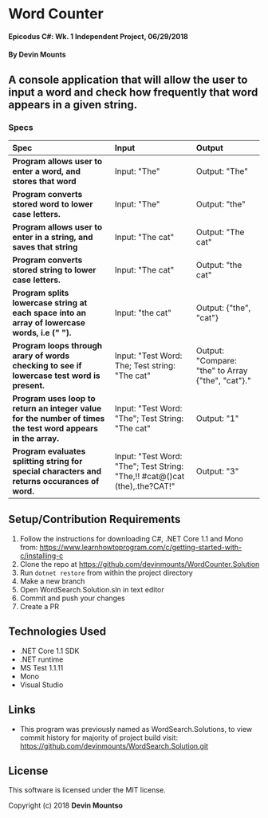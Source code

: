 ﻿# Word Counter

#### Epicodus C#: Wk. 1 Independent Project, 06/29/2018

#### By Devin Mounts

## A console application that will allow the user to input a word and check how frequently that word appears in a given string.

### Specs
| Spec | Input | Output |
| :-------------     | :------------- | :------------- |
| **Program allows user to enter a word, and stores that word**| Input: "The" | Output: "The" |
| **Program converts stored word to lower case letters.**| Input: "The" | Output: "the" |
| **Program allows user to enter in a string, and saves that string** | Input: "The cat" | Output: "The cat" |
| **Program converts stored string to lower case letters.**| Input: "The cat" | Output: "the cat" |
| **Program splits lowercase string at each space into an array of lowercase words, i.e (" ").**| Input: "the cat" | Output: {"the", "cat"} |
| **Program loops through arary of words checking to see if lowercase test word is present.**| Input: "Test Word: The; Test string: "The cat" | Output: "Compare: "the" to Array {"the", "cat"}." |
| **Program uses loop to return an integer value for the number of times the test word appears in the array.**| Input: "Test Word: "The"; Test String: "The cat" | Output: "1" |
| **Program evaluates splitting string for special characters and returns occurances of word.**| Input: "Test Word: "The"; Test String: "The,!! #cat@()cat (the),.the?CAT!" | Output: "3" |

## Setup/Contribution Requirements

1. Follow the instructions for downloading C#, .NET Core 1.1 and Mono from: https://www.learnhowtoprogram.com/c/getting-started-with-c/installing-c
1. Clone the repo at https://github.com/devinmounts/WordCounter.Solution
1. Run `dotnet restore` from within the project directory
1. Make a new branch
1. Open WordSearch.Solution.sln in text editor
1. Commit and push your changes
1. Create a PR

## Technologies Used

* .NET Core 1.1 SDK
* .NET runtime
* MS Test 1.1.11
* Mono
* Visual Studio

## Links

*  This program was previously named as WordSearch.Solutions, to view commit history for majority of project build visit: https://github.com/devinmounts/WordSearch.Solution.git

## License

This software is licensed under the MIT license.

Copyright (c) 2018 **Devin Mountso**